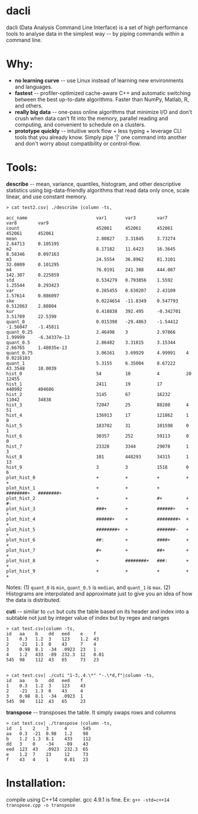 dacli
======

dacli (Data Analysis Command Line Interface) is a set of high performance tools to analyse data in the simplest way -- by piping commands within a command line. 

# Why:
- **no learning curve**  -- use Linux instead of learning new environments and languages.
- **fastest** -- profiler-optimized cache-aware C++ and automatic switching between the best up-to-date algorithms. Faster than NumPy, Matlab, R, and others.
- **really big data** --  one-pass online algorithms that minimize I/O and don't crush when data can't fit into the memory, parallel reading and computing, and convenient to schedule on a clusters.
- **prototype quickly** -- intuitive work flow + less typing + leverage CLI tools that you already know. Simply pipe '|' one command into another and don't worry about compatibility or control-flow.

# Tools:

**describe** -- mean, variance, quantiles, histogram, and other descriptive statistics using big-data-friendly algorithms that read data only once, scale linear, and use constant memory.

    > cat test2.csv| ./describe |column -ts,

    acc_name                          var1       var3        var7       var8        var9          
    count                             452061     452061      452061     452061      452061        
    mean                              2.80827    3.31845     3.73274    2.64713     0.105195      
    m2                                8.17182    11.6423     16.3645    8.58346     0.097163      
    m3                                24.5554    36.8962     81.3101    32.0809     0.101295      
    m4                                76.0191    241.388     444.087    142.307     0.225859      
    std                               0.534279   0.793856    1.5592     1.25544     0.293423      
    var                               0.285455   0.630207    2.43109    1.57614     0.086097      
    ske                               0.0224654  -11.8349    0.547793   0.512863    2.88804       
    kur                               0.418838   392.495     -0.342701  3.51789     22.5399       
    quant_0                           0.015398   -29.4863    -1.54412   -1.56047    -1.45811      
    quant_0.25                        2.46498    3           2.97866    1.99999     -6.34337e-13  
    quant_0.5                         2.86482    3.31815     3.15344    2.66765     1.48035e-13   
    quant_0.75                        3.06161    3.69929     4.99991    4           0.0216103     
    quant_1                           5.3155     6.35004     8.67222    43.3548     10.0039       
    hist_0                            54         10          4          20          12455         
    hist_1                            2411       19          17         440992      404686        
    hist_2                            3145       67          16232      11042       34838         
    hist_3                            72047      25          88280      4           51            
    hist_4                            136913     17          121862     1           8             
    hist_5                            183702     31          101598     0           1             
    hist_6                            30357      252         59113      0           0             
    hist_7                            23328      3344        29078      1           3             
    hist_8                            101        448293      34315      1           13            
    hist_9                            3          3           1518       0           6             
    plot_hist_0                       +          +           +          +           +             
    plot_hist_1                       +          +           +          ########+   ########+     
    plot_hist_2                       +          +           #+         +           #-            
    plot_hist_3                       ###+       +           ######+    +           +             
    plot_hist_4                       ######+    +           ########+  +           +             
    plot_hist_5                       ########+  +           #######-   +           +             
    plot_hist_6                       ##:        +           ####+      +           +             
    plot_hist_7                       #+         +           ##+        +           +             
    plot_hist_8                       +          ########+   ###:       +           +             
    plot_hist_9                       +          +           +          +           +             

Notes: (1) `quant_0` is `min`, `quant_0.5` is `median`, and `quant_1` is `max`. (2) Histograms are interpolated and approximate just to give you an idea of how the data is distributed.

**cuti** -- similar to `cut` but cuts the table based on its header and index into a subtable not just by integer value of index but by regex and ranges

    > cat test.csv|column -ts,
    id   aa    b    dd   eed    e    f
    1    0.3   1.2  3    123    1.2  43
    2    -21   1.3  0    43     7    4
    3    0.98  8.1  -34  .0923  23   1
    4    1.2   433  -89  232.3  12   0.01
    545  98    112  43   65     73   23


    > cat test.csv| ./cuti "1-3,.4.\*" "-.\*d,f"|column -ts,
    id   aa    b    dd   eed    f
    1    0.3   1.2  3    123    43
    2    -21   1.3  0    43     4
    3    0.98  8.1  -34  .0923  1
    545  98    112  43   65     23

**transpose** -- transposes the table. It simply swaps rows and columns

    > cat test.csv| ./transpose |column -ts,
    id   1    2    3      4      545
    aa   0.3  -21  0.98   1.2    98
    b    1.2  1.3  8.1    433    112
    dd   3    0    -34    -89    43
    eed  123  43   .0923  232.3  65
    e    1.2  7    23     12     73
    f    43   4    1      0.01   23
# Installation:
compile using C++14 compiler. gcc 4.9.1 is fine. Ex: `g++ -std=c++14 transpose.cpp -o transpose`

